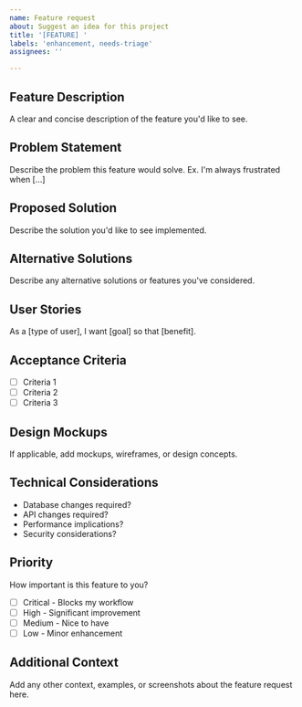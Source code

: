 ```yaml
---
name: Feature request
about: Suggest an idea for this project
title: '[FEATURE] '
labels: 'enhancement, needs-triage'
assignees: ''

---
```


## Feature Description
A clear and concise description of the feature you'd like to see.

## Problem Statement
Describe the problem this feature would solve. Ex. I'm always frustrated when [...]

## Proposed Solution
Describe the solution you'd like to see implemented.

## Alternative Solutions
Describe any alternative solutions or features you've considered.

## User Stories
As a [type of user], I want [goal] so that [benefit].

## Acceptance Criteria
- [ ] Criteria 1
- [ ] Criteria 2
- [ ] Criteria 3

## Design Mockups
If applicable, add mockups, wireframes, or design concepts.

## Technical Considerations
- Database changes required?
- API changes required?
- Performance implications?
- Security considerations?

## Priority
How important is this feature to you?
- [ ] Critical - Blocks my workflow
- [ ] High - Significant improvement
- [ ] Medium - Nice to have
- [ ] Low - Minor enhancement

## Additional Context
Add any other context, examples, or screenshots about the feature request here.